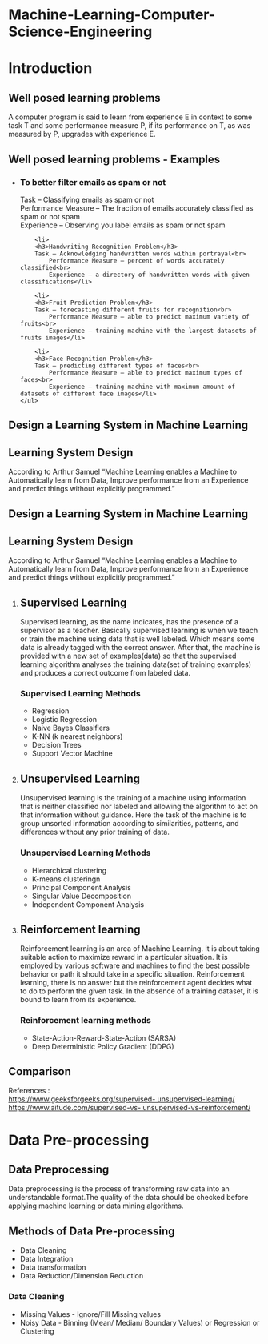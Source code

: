 # Machine-Learning-Computer-Science-Engineering


<div>
    <h1>Introduction</h1>

<div>
    <h2>Well posed learning problems</h2>
    <p>A computer program is said to learn from experience E in context to some task T and some performance measure P, if its performance on T, as was measured by P, upgrades with experience E.</p>
</div>

<div>
    <h2>Well posed learning problems - Examples</h2>
    <ul><li>
        <h3>To better filter emails as spam or not</h3>
        Task – Classifying emails as spam or not<br>
            Performance Measure – The fraction of emails accurately classified as spam or not spam<br>
            Experience – Observing you label emails as spam or not spam</li>
        
        <li>
        <h3>Handwriting Recognition Problem</h3>
        Task – Acknowledging handwritten words within portrayal<br>
            Performance Measure – percent of words accurately classified<br>
            Experience – a directory of handwritten words with given classifications</li>

        <li>
        <h3>Fruit Prediction Problem</h3>
        Task – forecasting different fruits for recognition<br>
            Performance Measure – able to predict maximum variety of fruits<br>
            Experience – training machine with the largest datasets of fruits images</li>

        <li>
        <h3>Face Recognition Problem</h3>
        Task – predicting different types of faces<br>
            Performance Measure – able to predict maximum types of faces<br>
            Experience – training machine with maximum amount of datasets of different face images</li>
    </ul>
</div>

<div>
    <h2>Design a Learning System in Machine Learning</h2>
    <h2>Learning System Design</h2>
    <p>According to Arthur Samuel “Machine Learning enables a Machine to Automatically learn from Data, Improve performance from an Experience and predict things without explicitly programmed.”</p>

<div>
    <h2>Design a Learning System in Machine Learning</h2>
    <h2>Learning System Design</h2>
    <p>According to Arthur Samuel “Machine Learning enables a Machine to Automatically learn from Data, Improve performance from an Experience and predict things without explicitly programmed.”</p>
    <div>
        <ol>
            <div>
            <li>
                <h2>Supervised Learning</h2>
                <p>Supervised learning, as the name indicates, has the presence of a supervisor as a teacher. Basically supervised learning is when we teach or train the machine using data that is well labeled. Which means some data is already tagged with the correct answer.
                After that, the machine is provided with a new set of examples(data) so that the supervised learning algorithm analyses the training data(set of training examples) and produces a correct outcome from labeled data.</p>
                <h3>Supervised Learning Methods</h3>
                <ul>
                    <li>Regression</li>
                    <li>Logistic Regression</li>
                    <li>Naive Bayes Classifiers</li>
                    <li>K-NN (k nearest neighbors)</li>
                    <li>Decision Trees</li>
                    <li>Support Vector Machine</li>
                </ul>
            </li>
            </div>
            <div>
            <li>
                <h2>Unsupervised Learning</h2>
                <p>Unsupervised learning is the training of a machine using information that is neither classified nor labeled and allowing the algorithm to act on that information without guidance. Here the task of the machine is to group unsorted information according to similarities, patterns, and differences without any prior training of data.</p>
                <h3>Unsupervised Learning Methods</h3>
                <ul>
                    <li>Hierarchical clustering</li>
                    <li>K-means clusteringn</li>
                    <li>Principal Component Analysis</li>
                    <li>Singular Value Decomposition</li>
                    <li>Independent Component Analysis</li>
                </ul>
            </li>
            </div>
            <div>
            <li>
                <h2>Reinforcement learning</h2>
                <p>Reinforcement learning is an area of Machine Learning. It is about taking suitable action to maximize reward in a particular situation.
                    It is employed by various software and machines to find the best possible behavior or path it should take in a specific situation.
                    Reinforcement learning, there is no answer but the reinforcement agent decides what to do to perform the given task. In the absence of a training dataset, it is bound to learn from its experience.</p>
                <h3>Reinforcement learning methods</h3>
                <ul>
                    <li>State-Action-Reward-State-Action (SARSA)</li>
                    <li>Deep Deterministic Policy Gradient (DDPG)</li>
                </ul>
            </li>
            </div>
        </ol>
    </div>
    <h2>Comparison</h2>
    <p>References :<br>
    <a href="https://www.geeksforgeeks.org/supervised- unsupervised-learning/">https://www.geeksforgeeks.org/supervised- unsupervised-learning/</a><br>
    <a href="https://www.aitude.com/supervised-vs- unsupervised-vs-reinforcement/">https://www.aitude.com/supervised-vs- unsupervised-vs-reinforcement/</a>
</p>
</div>




<div>
    <h1>Data Pre-processing</h1>
    <div>
        <h2>Data Preprocessing</h2>
        <p>Data preprocessing is the process of transforming raw data into an understandable format.The quality of the data should be checked before applying machine learning or data mining algorithms.</p>
    </div>
    <div>
        <h2>Methods of Data Pre-processing</h2>
        <ul>
            <li>Data Cleaning</li>
            <li>Data Integration</li>
            <li>Data transformation</li>
            <li>Data Reduction/Dimension Reduction</li>
        </ul>
        <h3>Data Cleaning</h3>
        <ul>
            <li>Missing Values - Ignore/Fill Missing values</li>
            <li>Noisy Data - Binning (Mean/ Median/ Boundary Values) or Regression or Clustering</li>
        </ul>
    </div>

</div>
